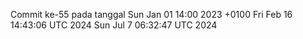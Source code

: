 Commit ke-55 pada tanggal Sun Jan 01 14:00 2023 +0100
Fri Feb 16 14:43:06 UTC 2024
Sun Jul  7 06:32:47 UTC 2024
